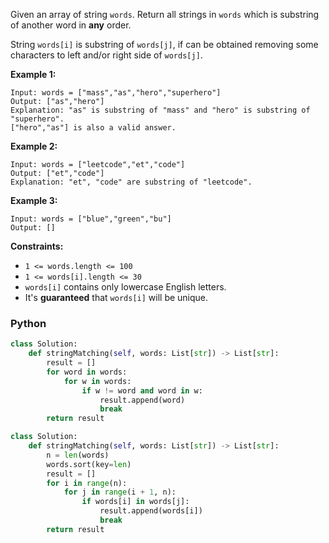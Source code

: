 Given an array of string  `words`. Return all strings in  `words`  which is substring of another word in  **any**  order.

String  `words[i]`  is substring of  `words[j]`, if can be obtained removing some characters to left and/or right side of  `words[j]`.

**Example 1:**
```
Input: words = ["mass","as","hero","superhero"]
Output: ["as","hero"]
Explanation: "as" is substring of "mass" and "hero" is substring of "superhero".
["hero","as"] is also a valid answer.
```

**Example 2:**
```
Input: words = ["leetcode","et","code"]
Output: ["et","code"]
Explanation: "et", "code" are substring of "leetcode".
```

**Example 3:**
```
Input: words = ["blue","green","bu"]
Output: []
```

**Constraints:**

-   `1 <= words.length <= 100`
-   `1 <= words[i].length <= 30`
-   `words[i]`  contains only lowercase English letters.
-   It's  **guaranteed** that  `words[i]` will be unique.


### Python
```python
class Solution:
    def stringMatching(self, words: List[str]) -> List[str]:
        result = []
        for word in words:
            for w in words:
                if w != word and word in w:
                    result.append(word)
                    break
        return result
```


```py
class Solution:
    def stringMatching(self, words: List[str]) -> List[str]:
        n = len(words)
        words.sort(key=len)
        result = []
        for i in range(n):
            for j in range(i + 1, n):
                if words[i] in words[j]:
                    result.append(words[i])
                    break
        return result
```
